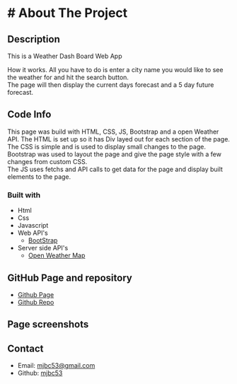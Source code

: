 # # About The Project
## Description
This is a Weather Dash Board Web App

How it works. All you have to do is enter a city name you would like to see the
weather for and hit the search button. <br/>The page will then display the current
days forecast and a 5 day future forecast.

## Code Info
This page was build with HTML, CSS, JS, Bootstrap and a open Weather API. The
HTML is set up so it has Div layed out for each section of the page. <br/>The CSS is
simple and is used to display small changes to the page. Bootstrap was used to
layout the page and give the page style with a few changes from custom CSS.
<br/>The JS uses fetchs and API calls to get data for the page and display built
elements to the page.

### Built with
* Html
* Css
* Javascript
* Web API's
    * [BootStrap](https://getbootstrap.com/)
* Server side API's
    * [Open Weather Map](https://openweathermap.org/)

## GitHub Page and repository
* [Github Page](https://mjbc53.github.io/weather-dashboard/)
* [Github Repo](https://github.com/mjbc53/weather-dashboard)

## Page screenshots


## Contact
* Email: mjbc53@gmail.com
* Github: [mjbc53](https://github.com/mjbc53)
